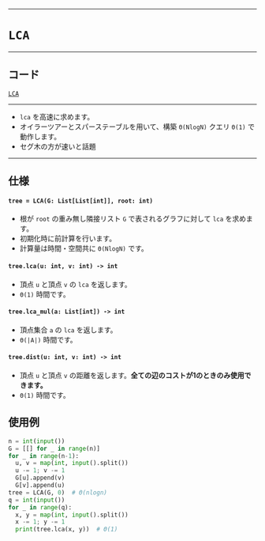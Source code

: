_____

# `LCA`

_____

## コード

[`LCA`](https://github.com/titan-23/Library_py/blob/main/Graph/LCA.py)
<!-- code=https://github.com/titan-23/Library_py/blob/main/Graph\LCA.py -->

_____

- `lca` を高速に求めます。
- オイラーツアーとスパーステーブルを用いて、構築 `Θ(NlogN)` クエリ `Θ(1)` で動作します。
- セグ木の方が速いと話題

_____

## 仕様

#### `tree = LCA(G: List[List[int]], root: int)`
- 根が `root` の重み無し隣接リスト `G` で表されるグラフに対して `lca` を求めます。
- 初期化時に前計算を行います。
- 計算量は時間・空間共に `Θ(NlogN)` です。

#### `tree.lca(u: int, v: int) -> int`
- 頂点 `u` と頂点 `v` の `lca` を返します。
- `Θ(1)` 時間です。

#### `tree.lca_mul(a: List[int]) -> int`
- 頂点集合 `a` の `lca` を返します。
- `Θ(|A|)` 時間です。

#### `tree.dist(u: int, v: int) -> int`
- 頂点 `u` と頂点 `v` の距離を返します。**全ての辺のコストが1のときのみ使用できます。**
- `Θ(1)` 時間です。


## 使用例

```python
n = int(input())
G = [[] for _ in range(n)]
for _ in range(n-1):
  u, v = map(int, input().split())
  u -= 1; v -= 1
  G[u].append(v)
  G[v].append(u)
tree = LCA(G, 0)  # Θ(nlogn)
q = int(input())
for _ in range(q):
  x, y = map(int, input().split())
  x -= 1; y -= 1
  print(tree.lca(x, y))  # Θ(1)
```
